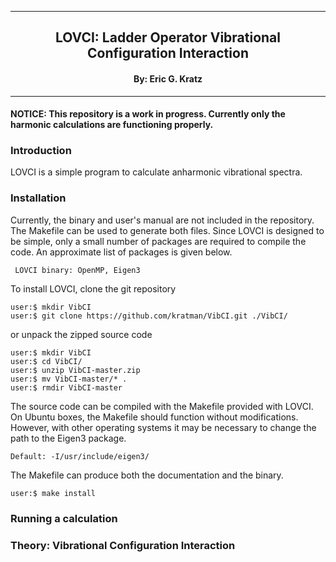 [//]: # (Mixture of GitHub markdown and HTML. HTML is needed for formatting.)

***
<div align=center> <h2>
LOVCI: Ladder Operator Vibrational Configuration Interaction
</h2> </div>

<div align=center> <h4> By: Eric G. Kratz </h4> </div>

***

<h4>
NOTICE: This repository is a work in progress. Currently only the harmonic
calculations are functioning properly.
</h4>

### Introduction

LOVCI is a simple program to calculate anharmonic vibrational spectra.

### Installation

Currently, the binary and user's manual are not included in the repository.
The Makefile can be used to generate both files. Since LOVCI is designed to
be simple, only a small number of packages are required to compile the code.
An approximate list of packages is given below.
```
 LOVCI binary: OpenMP, Eigen3
```

To install LOVCI, clone the git repository
```
user:$ mkdir VibCI
user:$ git clone https://github.com/kratman/VibCI.git ./VibCI/
```

or unpack the zipped source code
```
user:$ mkdir VibCI
user:$ cd VibCI/
user:$ unzip VibCI-master.zip
user:$ mv VibCI-master/* .
user:$ rmdir VibCI-master
```

The source code can be compiled with the Makefile provided with LOVCI.
On Ubuntu boxes, the Makefile should function without modifications. However,
with other operating systems it may be necessary to change the path to the
Eigen3 package.
```
Default: -I/usr/include/eigen3/
```

The Makefile can produce both the documentation and the binary.
```
user:$ make install
```

### Running a calculation



### Theory: Vibrational Configuration Interaction


